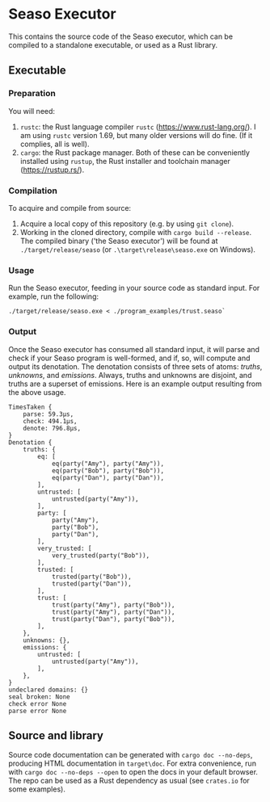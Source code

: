 # Seaso Executor
This contains the source code of the Seaso executor, which can be compiled to a standalone executable, or used as a Rust library.

## Executable

### Preparation
You will need:
1. `rustc`: the Rust language compiler `rustc` (https://www.rust-lang.org/). I am using `rustc` version 1.69, but many older versions will do fine. (If it complies, all is well).
2. `cargo`: the Rust package manager.
Both of these can be conveniently installed using `rustup`, the Rust installer and toolchain manager (https://rustup.rs/).

### Compilation
To acquire and compile from source:
1. Acquire a local copy of this repository (e.g. by using `git clone`).
2. Working in the cloned directory, compile with `cargo build --release`.
The compiled binary ('the Seaso executor') will be found at `./target/release/seaso` (or `.\target\release\seaso.exe` on Windows).

### Usage
Run the Seaso executor, feeding in your source code as standard input. For example, run the following:
```
./target/release/seaso.exe < ./program_examples/trust.seaso`
```

### Output

Once the Seaso executor has consumed all standard input, it will parse and check if your Seaso program is well-formed, and if, so, will compute and output its denotation.
The denotation consists of three sets of atoms: _truths_, _unknowns_, and _emissions_.
Always, truths and unknowns are disjoint, and truths are a superset of emissions.
Here is an example output resulting from the above usage.

```
TimesTaken {
    parse: 59.3µs,
    check: 494.1µs,
    denote: 796.8µs,
}
Denotation {
    truths: {
        eq: [
            eq(party("Amy"), party("Amy")),
            eq(party("Bob"), party("Bob")),
            eq(party("Dan"), party("Dan")),
        ],
        untrusted: [
            untrusted(party("Amy")),
        ],
        party: [
            party("Amy"),
            party("Bob"),
            party("Dan"),
        ],
        very_trusted: [
            very_trusted(party("Bob")),
        ],
        trusted: [
            trusted(party("Bob")),
            trusted(party("Dan")),
        ],
        trust: [
            trust(party("Amy"), party("Bob")),
            trust(party("Amy"), party("Dan")),
            trust(party("Dan"), party("Bob")),
        ],
    },
    unknowns: {},
    emissions: {
        untrusted: [
            untrusted(party("Amy")),
        ],
    },
}
undeclared domains: {}
seal broken: None
check error None
parse error None
```

## Source and library

Source code documentation can be generated with `cargo doc --no-deps`, producing HTML documentation in `target\doc`.
For extra convenience, run with `cargo doc --no-deps --open` to open the docs in your default browser.
The repo can be used as a Rust dependency as usual (see `crates.io` for some examples).